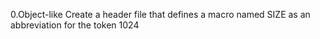 0.Object-like
Create a header file that defines a macro named SIZE as an abbreviation for the token 1024
